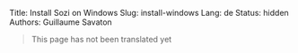 Title: Install Sozi on Windows
Slug: install-windows
Lang: de
Status: hidden
Authors: Guillaume Savaton

> This page has not been translated yet

